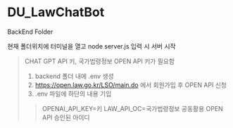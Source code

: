 # DU_LawChatBot
 BackEnd Folder  
  
현재 폴더위치에 터미널을 열고 node server.js 입력 시 서버 시작  
  
>CHAT GPT API 키, 국가법령정보 OPEN API 키가 필요함  
>1. backend 폴더 내에 .env 생성  
>2. https://open.law.go.kr/LSO/main.do 에서 회원가입 후 OPEN API 신청  
>3. .env 파일에 하단의 내용 기입  
>   > OPENAI_API_KEY=키
>   > LAW_API_OC=국가법령정보 공동활용 OPEN API 승인된 아이디